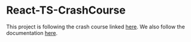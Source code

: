 # React-TS-CrashCourse

This project is following the crash course linked [here](https://www.youtube.com/watch?v=FJDVKeh7RJI). We also follow the documentation [here](https://react-typescript-cheatsheet.netlify.app/docs/basic/setup).